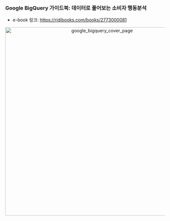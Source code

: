 ### Google BigQuery 가이드북: 데이터로 풀어보는 소비자 행동분석
* e-book 링크: https://ridibooks.com/books/2773000081
<p align="center"><img width="596" <img width="1000" alt="google_bigquery_cover_page" src="https://github.com/Google-BigQuery-Guidebook/BiqQuery_Guidebook/assets/54128055/2d7f3517-014b-4151-8c9f-b45be5f4c7e0">
